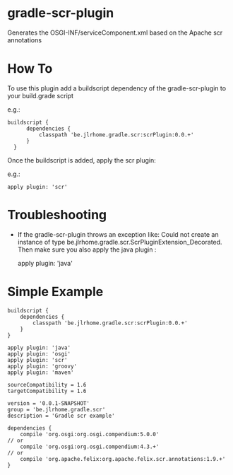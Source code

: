 gradle-scr-plugin
=================

Generates the OSGI-INF/serviceComponent.xml based on the Apache scr annotations


How To
======
To use this plugin add a buildscript dependency of the gradle-scr-plugin to your build.grade script

e.g.:

    buildscript {
          dependencies {
              classpath 'be.jlrhome.gradle.scr:scrPlugin:0.0.+'
          }
      }

Once the buildscript is added, apply the scr plugin:

e.g.:

    apply plugin: 'scr'


Troubleshooting
================
* If the gradle-scr-plugin throws an exception like: Could not create an instance of type be.jlrhome.gradle.scr.ScrPluginExtension_Decorated.
  Then make sure you also apply the java plugin :


    apply plugin: 'java'


Simple Example
==============

    buildscript {
        dependencies {
            classpath 'be.jlrhome.gradle.scr:scrPlugin:0.0.+'
        }
    }

    apply plugin: 'java'
    apply plugin: 'osgi'
    apply plugin: 'scr'
    apply plugin: 'groovy'
    apply plugin: 'maven'

    sourceCompatibility = 1.6
    targetCompatibility = 1.6

    version = '0.0.1-SNAPSHOT'
    group = 'be.jlrhome.gradle.scr'
    description = 'Gradle scr example'

    dependencies {
        compile 'org.osgi:org.osgi.compendium:5.0.0'
    // or
        compile 'org.osgi:org.osgi.compendium:4.3.+'
    // or
        compile 'org.apache.felix:org.apache.felix.scr.annotations:1.9.+'
    }
